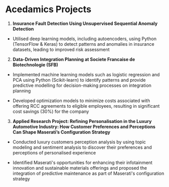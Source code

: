# Acedamics Projects

1. **Insurance Fault Detection Using Unsupervised Sequential Anomaly Detection**

- Utilised deep learning models, including autoencoders, using Python (TensorFlow & Keras) to detect patterns and anomalies in insurance datasets, leading to improved risk assessment

2. **Data-Driven Integration Planning at Societe Francaise de Biotechnologie (SFB)**

- Implemented machine learning models such as logistic regression and PCA using Python (Scikit-learn) to identify patterns and provide predictive modelling for decision-making processes on integration planning

- Developed optimization models to minimize costs associated with offering RCC agreements to eligible employees, resulting in significant cost savings (30%) for the company

3. **Applied Research Project: Refining Personalisation in the Luxury Automotive Industry: How Customer Preferences and Perceptions Can Shape Maserati’s Configuration Strategy**
   
- Conducted luxury customers perception analysis by using topic modeling and sentiment analysis to discover their preferences and perceptions of personalised experience

- Identified Maserati's opportunities for enhancing their infotainment innovation and sustainable materials offerings and proposed the integration of predictive maintenance as part of Maserati's configuration strategy
